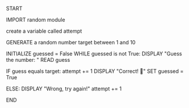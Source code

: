 START

IMPORT random module

create a variable called attempt 

GENERATE a random number target between 1 and 10

INITIALIZE guessed = False
WHILE guessed is not True:
DISPLAY "Guess the number: "
READ guess

IF guess equals target:
attempt += 1
DISPLAY "Correct! 🎉"
SET guessed = True

ELSE:
DISPLAY "Wrong, try again!"
attempt += 1

END
